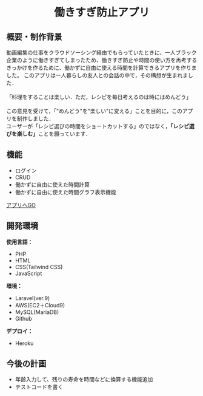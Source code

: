 <h1 align="center">働きすぎ防止アプリ</h1>

##  概要・制作背景
動画編集の仕事をクラウドソーシング経由でもらっていたときに、一人ブラック企業のように働きすぎてしまったため、働きすぎ防止や時間の使い方を再考するきっかけを作るために、働かずに自由に使える時間を計算できるアプリを作りました。
このアプリは一人暮らしの友人との会話の中で，その構想が生まれました．<br><br>
「料理をすることは楽しい．ただ，レシピを毎日考えるのは時にはめんどう」<br><br>
この意見を受けて，「"めんどう"を"楽しい"に変える」ことを目的に，このアプリを制作しました．<br>
ユーザーが「レシピ選びの時間をショートカットする」のではなく，<b>「レシピ選びを楽しむ」</b>ことを願っています．

##  機能
- ログイン
- CRUD
- 働かずに自由に使えた時間計算
- 働かずに自由に使えた時間グラフ表示機能

<a href="https://overworkpreventionapp-8cdd332c3d7a.herokuapp.com/register">アプリへGO</a>

##  開発環境
<b>使用言語：</b><br>
- PHP
- HTML
- CSS(Tailwind CSS)
- JavaScript

<b>環境：</b><br>
- Laravel(ver.9)
- AWS(EC2＋Cloud9)
- MySQL(MariaDB)
- Github

<b>デプロイ：</b><br>
- Heroku

##  今後の計画
- 年齢入力して、残りの寿命を時間などに換算する機能追加
- テストコードを書く

